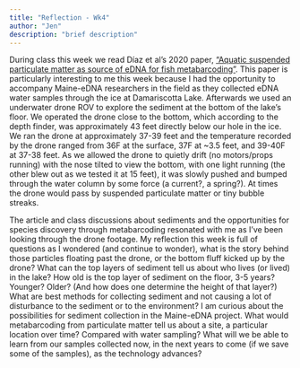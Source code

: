 ```yaml
---
title: "Reflection - Wk4"
author: "Jen" 
description: "brief description"
---
```


During class this week we read Díaz et al’s 2020 paper, [“Aquatic suspended particulate
matter as source of eDNA for fish metabarcoding”](https://www.nature.com/articles/s41598-020-71238-w). This paper is particularly interesting to me this week because I had the opportunity to accompany Maine-eDNA researchers in the field as they collected eDNA water samples through the ice at Damariscotta Lake. Afterwards we used an underwater drone ROV to explore the sediment at the bottom of the lake’s floor. We operated the drone close to the bottom, which according to the depth finder, was approximately 43 feet directly below our hole in the ice. We ran the drone at approximately 37-39 feet and the temperature recorded by the drone ranged from 36F at the surface, 37F at ~3.5 feet, and 39-40F at 37-38 feet. As we allowed the drone to quietly drift (no motors/props running) with the nose tilted to view the bottom, with one light running (the other blew out as we tested it at 15 feet), it was slowly pushed and bumped through the water column by some force (a current?, a spring?). At times the drone would pass by suspended particulate matter or tiny bubble streaks. 

The article and class discussions about sediments and the opportunities for species discovery through metabarcoding resonated with me as I’ve been looking through the drone footage. My reflection this week is full of questions as I wondered (and continue to wonder), what is the story behind those particles floating past the drone, or the bottom fluff kicked up by the drone? What can the top layers of sediment tell us about who lives (or lived) in the lake? How old is the top layer of sediment on the floor, 3-5 years? Younger? Older? (And how does one determine the height of that layer?) What are best methods for collecting sediment and not causing a lot of disturbance to the sediment or to the environment? I am curious about the possibilities for sediment collection in the Maine-eDNA project. What would metabarcoding from particulate matter tell us about a site, a particular location over time? Compared with water sampling? What will we be able to learn from our samples collected now, in the next years to come (if we save some of the samples), as the technology advances?